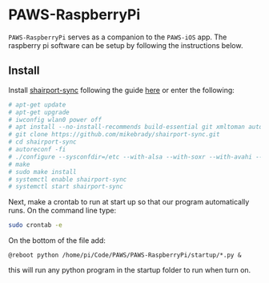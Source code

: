 # PAWS-RaspberryPi

`PAWS-RaspberryPi` serves as a companion to the `PAWS-iOS` app. The raspberry pi software can be setup by following the instructions below.

## Install

Install [shairport-sync](https://github.com/mikebrady/shairport-sync) following the guide [here](https://github.com/mikebrady/shairport-sync/blob/master/INSTALL.md) or enter the following:

```bash
# apt-get update
# apt-get upgrade
# iwconfig wlan0 power off
# apt install --no-install-recommends build-essential git xmltoman autoconf automake libtool libpopt-dev libconfig-dev libasound2-dev avahi-daemon libavahi-client-dev libssl-dev libsoxr-dev
# git clone https://github.com/mikebrady/shairport-sync.git
# cd shairport-sync
# autoreconf -fi
# ./configure --sysconfdir=/etc --with-alsa --with-soxr --with-avahi --with-ssl=openssl --with-systemd
# make
# sudo make install
# systemctl enable shairport-sync
# systemctl start shairport-sync
```

Next, make a crontab to run at start up so that our program automatically runs.
On the command line type:

```bash
sudo crontab -e
```

On the bottom of the file add:

```text
@reboot python /home/pi/Code/PAWS/PAWS-RaspberryPi/startup/*.py &
```

this will run any python program in the startup folder to run when turn on.
